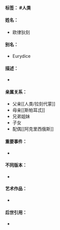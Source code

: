 #### 标签： #人类
#### 姓名：
- 欧律狄刻
#### 别名：
- Eurydice
#### 描述：
- 
#### 亲属关系：
- 父亲[[人类/拉刻代蒙]]
- 母亲[[斯帕耳忒]]
- 兄弟姐妹
- 子女
- 配偶[[阿克里西俄斯]]
#### 重要事件：
- 
#### 不同版本：
- 
#### 艺术作品：
- 
#### 后世引用：
- 